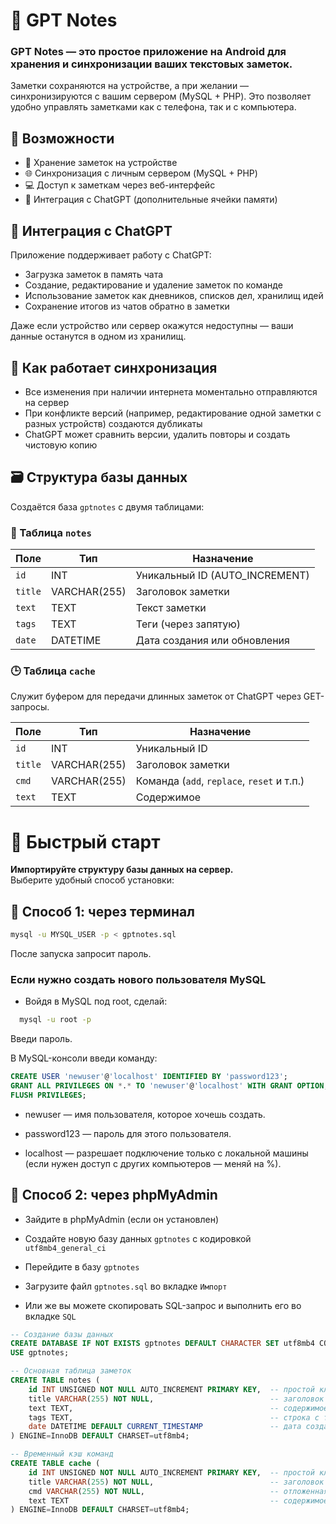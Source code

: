 # 🧠 GPT Notes

### **GPT Notes** — это простое приложение на Android для хранения и синхронизации ваших текстовых заметок.

Заметки сохраняются на устройстве, а при желании — синхронизируются с вашим сервером (MySQL + PHP). Это позволяет удобно управлять заметками как с телефона, так и с компьютера.


## 🔧 Возможности

- 📱 Хранение заметок на устройстве
- 🌐 Синхронизация с личным сервером (MySQL + PHP)
- 💻 Доступ к заметкам через веб-интерфейс
- 🤖 Интеграция с ChatGPT (дополнительные ячейки памяти)


## 🤖 Интеграция с ChatGPT

Приложение поддерживает работу с ChatGPT:

- Загрузка заметок в память чата
- Создание, редактирование и удаление заметок по команде
- Использование заметок как дневников, списков дел, хранилищ идей
- Сохранение итогов из чатов обратно в заметки

Даже если устройство или сервер окажутся недоступны — ваши данные останутся в одном из хранилищ.


## 🔁 Как работает синхронизация

- Все изменения при наличии интернета моментально отправляются на сервер
- При конфликте версий (например, редактирование одной заметки с разных устройств) создаются дубликаты
- ChatGPT может сравнить версии, удалить повторы и создать чистовую копию


## 🗃 Структура базы данных

Создаётся база `gptnotes` с двумя таблицами:

### 📄 Таблица `notes`

| Поле    | Тип         | Назначение                            |
|---------|--------------|----------------------------------------|
| `id`    | INT          | Уникальный ID (AUTO_INCREMENT)        |
| `title` | VARCHAR(255) | Заголовок заметки                     |
| `text`  | TEXT         | Текст заметки                         |
| `tags`  | TEXT         | Теги (через запятую)                  |
| `date`  | DATETIME     | Дата создания или обновления          |

### 🕒 Таблица `cache`

Служит буфером для передачи длинных заметок от ChatGPT через GET-запросы.

| Поле    | Тип         | Назначение                                  |
|---------|--------------|----------------------------------------------|
| `id`    | INT          | Уникальный ID                               |
| `title` | VARCHAR(255) | Заголовок заметки                           |
| `cmd`   | VARCHAR(255) | Команда (`add`, `replace`, `reset` и т.п.) |
| `text`  | TEXT         | Содержимое                                  |


# 🚀 Быстрый старт

**Импортируйте структуру базы данных на сервер.**  
Выберите удобный способ установки:

## 🔧 Способ 1: через терминал

```bash
mysql -u MYSQL_USER -p < gptnotes.sql
```
После запуска запросит пароль.

### Если нужно создать нового пользователя MySQL
- Войдя в MySQL под root, сделай:
```bash
  mysql -u root -p
```
Введи пароль.

В MySQL-консоли введи команду:

```sql
CREATE USER 'newuser'@'localhost' IDENTIFIED BY 'password123';
GRANT ALL PRIVILEGES ON *.* TO 'newuser'@'localhost' WITH GRANT OPTION;
FLUSH PRIVILEGES;
```

* newuser — имя пользователя, которое хочешь создать.

* password123 — пароль для этого пользователя.

* localhost — разрешает подключение только с локальной машины (если нужен доступ с других компьютеров — меняй на %).


## 🔧 Способ 2: через phpMyAdmin

- Зайдите в phpMyAdmin (если он установлен)

- Создайте новую базу данных `gptnotes` с кодировкой `utf8mb4_general_ci`

- Перейдите в базу `gptnotes`

- Загрузите файл `gptnotes.sql` во вкладке `Импорт`

- Или же вы можете скопировать SQL-запрос и выполнить его во вкладке `SQL`

```sql
-- Создание базы данных
CREATE DATABASE IF NOT EXISTS gptnotes DEFAULT CHARACTER SET utf8mb4 COLLATE utf8mb4_general_ci;
USE gptnotes;

-- Основная таблица заметок
CREATE TABLE notes (
    id INT UNSIGNED NOT NULL AUTO_INCREMENT PRIMARY KEY,  -- простой ключ
    title VARCHAR(255) NOT NULL,                          -- заголовок заметки
    text TEXT,                                            -- содержимое заметки
    tags TEXT,                                            -- строка с тегами (через запятую)
    date DATETIME DEFAULT CURRENT_TIMESTAMP               -- дата создания/обновления
) ENGINE=InnoDB DEFAULT CHARSET=utf8mb4;

-- Временный кэш команд
CREATE TABLE cache (
    id INT UNSIGNED NOT NULL AUTO_INCREMENT PRIMARY KEY,  -- простой ключ
    title VARCHAR(255) NOT NULL,                          -- заголовок заметки
    cmd VARCHAR(255) NOT NULL,                            -- отложенная команда
    text TEXT                                             -- содержимое заметки
) ENGINE=InnoDB DEFAULT CHARSET=utf8mb4;
```